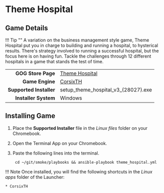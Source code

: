 # Theme Hospital

## Game Details

!!! Tip ""
    A variation on the business management style game, Theme Hospital put you in charge to building and running a hospital, to hysterical results.  There's strategy involved to running a successful hospital, but the focus here is on having fun.  Tackle the challenges through 12 different hospitals in a game that stands the test of time.

|  |  |
|--:|:--|
| **GOG Store Page** | [Theme Hospital](https://www.gog.com/game/theme_hospital) |
| **Game Engine** | [CorsixTH](https://corsixth.com/) |
| **Supported Installer** | setup_theme_hospital_v3_(28027).exe |
| **Installer System** | Windows |

## Installing Game
1. Place the **Supported Installer** file in the *Linux files* folder on your Chromebook.
1. Open the Terminal App on your Chromebook.
1. Paste the following lines into the terminal.

        cd ~/git/smoke/playbooks && ansible-playbook theme_hospital.yml

!!! Note
    Once installed, you will find the following shortcuts in the *Linux apps* folder of the Launcher:
    
    * CorsixTH